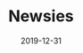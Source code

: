 ---
layout: productions
title: Newsies
date: 2019-12-31
opening_date: 2019-12-31
approx_date: year
Theatre: FSCJ Summer Musical Theatre Experience
cast:
crew:
- Director: Michael Lipp
---